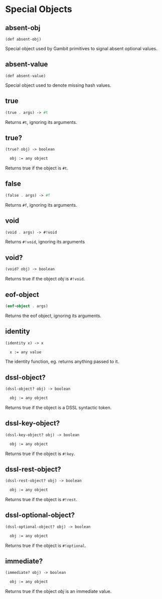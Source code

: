 # Special Objects

## absent-obj
```
(def absent-obj)
```

Special object used by Gambit primitives to signal absent optional values.

## absent-value
```
(def absent-value)
```

Special object used to denote missing hash values.

## true
``` scheme
(true . args) -> #t
```

Returns `#t`, ignoring its arguments.

## true?
``` scheme
(true? obj) -> boolean

  obj := any object
```

Returns true if the object is `#t`.

## false
``` scheme
(false . args) -> #f
```

Returns `#f`, ignoring its arguments.

## void
``` scheme
(void . args) -> #!void
```

Returns `#!void`, ignoring its arguments

## void?
``` scheme
(void? obj) -> boolean
```

Returns true if the object *obj* is `#!void`.

## eof-object
``` scheme
(eof-object . args)
```

Returns the eof object, ignoring its arguments.

## identity
``` scheme
(identity x) -> x

  x := any value
```

The identity function, eg. returns anything passed to it.

## dssl-object?
``` scheme
(dssl-object? obj) -> boolean

  obj := any object
```

Returns true if the object is a DSSL syntactic token.

## dssl-key-object?
``` scheme
(dssl-key-object? obj) -> boolean

  obj := any object
```

Returns true if the object is `#!key`.

## dssl-rest-object?
``` scheme
(dssl-rest-object? obj) -> boolean

  obj := any object
```

Returns true if the object is `#!rest`.

## dssl-optional-object?
``` scheme
(dssl-optional-object? obj) -> boolean

  obj := any object
```

Returns true if the object is `#!optional`.

## immediate?
``` scheme
(immediate? obj) -> boolean

  obj := any object
```

Returns true if the object *obj* is an immediate value.
